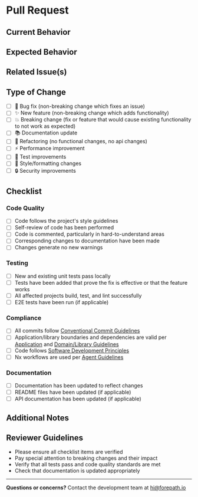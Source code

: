 # Pull Request

## Current Behavior

<!-- Describe the current behavior or issue that this PR addresses -->

## Expected Behavior

<!-- Describe what should happen after this PR is merged -->

## Related Issue(s)

<!-- Link to related issues using "Fixes #ISSUE_NUMBER" or "Refs #ISSUE_NUMBER" -->
<!-- Example: Fixes #123 -->

## Type of Change

<!-- Mark the relevant option with an "x" -->

- [ ] 🐛 Bug fix (non-breaking change which fixes an issue)
- [ ] ✨ New feature (non-breaking change which adds functionality)
- [ ] 💥 Breaking change (fix or feature that would cause existing functionality to not work as expected)
- [ ] 📚 Documentation update
- [ ] 🔧 Refactoring (no functional changes, no api changes)
- [ ] ⚡ Performance improvement
- [ ] 🧪 Test improvements
- [ ] 🎨 Style/formatting changes
- [ ] 🔒 Security improvements

## Checklist

<!-- Mark completed items with an "x" -->

### Code Quality

- [ ] Code follows the project's style guidelines
- [ ] Self-review of code has been performed
- [ ] Code is commented, particularly in hard-to-understand areas
- [ ] Corresponding changes to documentation have been made
- [ ] Changes generate no new warnings

### Testing

- [ ] New and existing unit tests pass locally
- [ ] Tests have been added that prove the fix is effective or that the feature works
- [ ] All affected projects build, test, and lint successfully
- [ ] E2E tests have been run (if applicable)

### Compliance

- [ ] All commits follow [Conventional Commit Guidelines](.cursor/rules/conventional_commits.mdc)
- [ ] Application/library boundaries and dependencies are valid per [Application](.cursor/rules/applications.mdc) and [Domain/Library Guidelines](.cursor/rules/domains_and_libraries.mdc)
- [ ] Code follows [Software Development Principles](.cursor/rules/software_develoment_principals.mdc)
- [ ] Nx workflows are used per [Agent Guidelines](.cursor/rules/agents.mdc)

### Documentation

- [ ] Documentation has been updated to reflect changes
- [ ] README files have been updated (if applicable)
- [ ] API documentation has been updated (if applicable)

## Additional Notes

<!-- Any additional information, screenshots, or context that reviewers should know -->

## Reviewer Guidelines

<!-- Instructions for reviewers -->

- Please ensure all checklist items are verified
- Pay special attention to breaking changes and their impact
- Verify that all tests pass and code quality standards are met
- Check that documentation is updated appropriately

---

**Questions or concerns?** Contact the development team at hi@forepath.io
